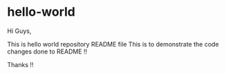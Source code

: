 # hello-world

Hi Guys,

This is hello world repository README file
This is to demonstrate the code changes done to README !!

Thanks !!
